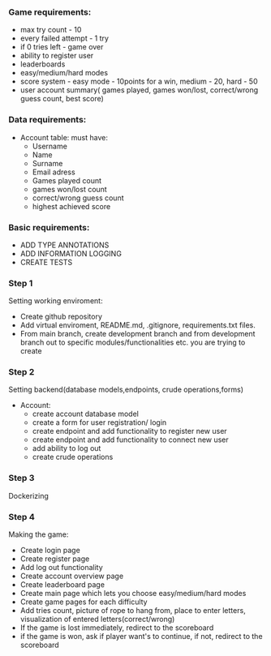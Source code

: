 ### Game requirements:

* max try count - 10
* every failed attempt - 1 try
* if 0 tries left - game over
* ability to register user
* leaderboards
* easy/medium/hard modes
* score system - easy mode - 10points for a win, medium - 20, hard - 50
* user account summary( games played, games won/lost, correct/wrong guess count, best score)

### Data requirements:

* Account table:
    must have:
    * Username
    * Name
    * Surname
    * Email adress
    * Games played count
    * games won/lost count
    * correct/wrong guess count
    * highest achieved score

### Basic requirements:

* ADD TYPE ANNOTATIONS
* ADD INFORMATION LOGGING
* CREATE TESTS


### Step 1
Setting working enviroment:

* Create github repository
* Add virtual enviroment, README.md, .gitignore, requirements.txt files.
* From main branch, create development branch
  and from development branch out to specific modules/functionalities etc.
  you are trying to create

### Step 2
Setting backend(database models,endpoints, crude operations,forms)

* Account:
    * create account database model
    * create a form for user registration/ login
    * create endpoint and add functionality to register new user
    * create endpoint and add functionality to connect new user
    * add ability to log out
    * create crude operations

### Step 3

Dockerizing

### Step 4
Making the game:

* Create login page
* Create register page
* Add log out functionality
* Create account overview page
* Create leaderboard page
* Create main page which lets you choose easy/medium/hard modes
* Create game pages for each difficulty
* Add tries count, picture of rope to hang from, place to enter letters,
  visualization of entered letters(correct/wrong)
* If the game is lost immediately, redirect to the scoreboard
* if the game is won, ask if player want's to continue, if not, redirect to the scoreboard

